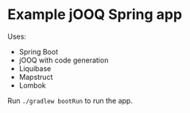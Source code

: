 # Example jOOQ Spring app

Uses:
- Spring Boot
- jOOQ with code generation
- Liquibase
- Mapstruct
- Lombok

Run `./gradlew bootRun` to run the app.

